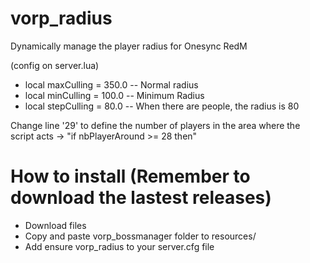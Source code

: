 # vorp_radius

Dynamically manage the player radius for Onesync RedM

(config on server.lua)
- local maxCulling = 350.0 -- Normal radius
- local minCulling = 100.0 -- Minimum Radius
- local stepCulling = 80.0 -- When there are people, the radius is 80


Change line '29' to define the number of players in the area where the script acts  -> "if nbPlayerAround >= 28 then"

# How to install (Remember to download the lastest releases)
- Download files
- Copy and paste vorp_bossmanager folder to resources/
- Add ensure vorp_radius to your server.cfg file
